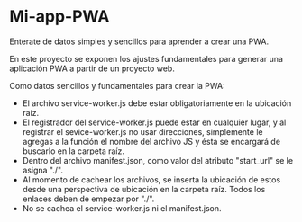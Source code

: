 # Mi-app-PWA
Enterate de datos simples y sencillos para aprender a crear una PWA.

En este proyecto se exponen los ajustes fundamentales para generar una aplicación PWA a partir de un proyecto web.

Como datos sencillos y fundamentales para crear la PWA:
* El archivo service-worker.js debe estar obligatoriamente en la ubicación raíz.
* El registrador del service-worker.js puede estar en cualquier lugar, y al registrar el sevice-worker.js no usar direcciones, simplemente le agregas a la función el nombre 
del archivo JS y ésta se encargará de buscarlo en la carpeta raíz.
* Dentro del archivo manifest.json, como valor del atributo "start_url" se le asigna "./".
* Al momento de cachear los archivos, se inserta la ubicación de estos desde una perspectiva de ubicación en la carpeta raíz. Todos los enlaces deben de empezar por "./".
* No se cachea el service-worker.js ni el manifest.json.
